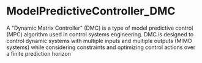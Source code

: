 # ModelPredictiveController_DMC


A "Dynamic Matrix Controller" (DMC) is a type of model predictive control (MPC) algorithm used in control systems engineering. DMC is designed to control dynamic systems with multiple inputs and multiple outputs (MIMO systems) while considering constraints and optimizing control actions over a finite prediction horizon
